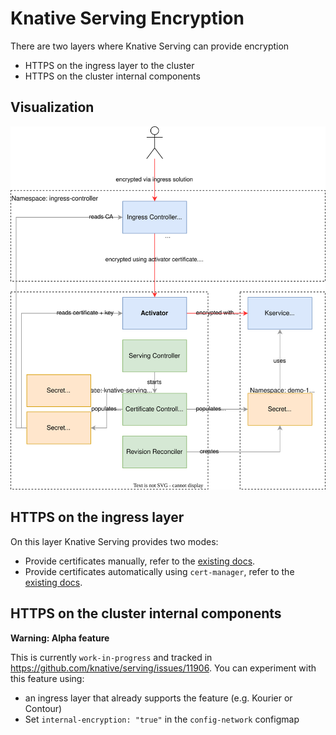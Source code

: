 # Knative Serving Encryption
There are two layers where Knative Serving can provide encryption
* HTTPS on the ingress layer to the cluster
* HTTPS on the cluster internal components

## Visualization
![Visualization of Knative encryption](./encryption-overview.drawio.svg)

## HTTPS on the ingress layer
On this layer Knative Serving provides two modes:
* Provide certificates manually, refer to the [existing docs](https://knative.dev/docs/serving/using-a-tls-cert/).
* Provide certificates automatically using `cert-manager`, refer to the [existing docs](https://knative.dev/docs/serving/using-auto-tls/).


## HTTPS on the cluster internal components
**Warning: Alpha feature**

This is currently `work-in-progress` and tracked in https://github.com/knative/serving/issues/11906. You can experiment with this feature using:
* an ingress layer that already supports the feature (e.g. Kourier or Contour)
* Set `internal-encryption: "true"` in the `config-network` configmap

